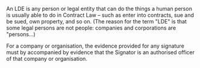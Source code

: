 An LDE is any person or legal entity that can do the things a human person is usually able to do in Contract Law – such as enter into contracts, sue and be sued, own property, and so on. (The reason for the term "LDE" is that some legal persons are not people: companies and corporations are "persons…)

For a company or organisation, the evidence provided for any signature must by accompanied by evidence that the Signator is an authorised officer of that company or organisation.

